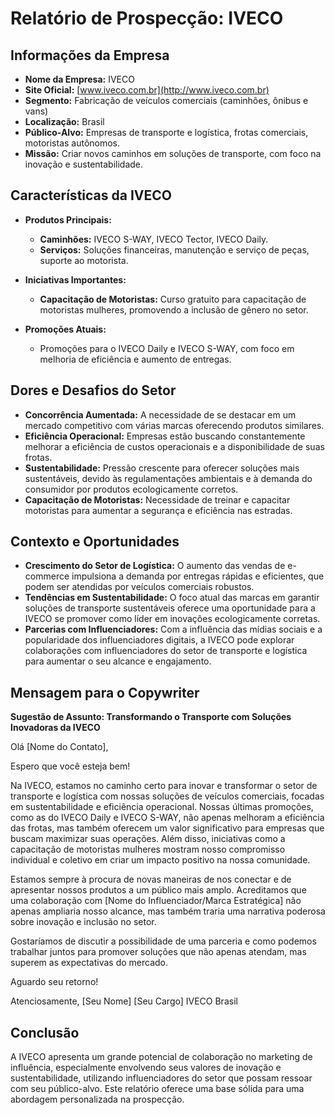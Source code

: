 # Relatório de Prospecção: IVECO

## Informações da Empresa
- **Nome da Empresa:** IVECO
- **Site Oficial:** [www.iveco.com.br](http://www.iveco.com.br)
- **Segmento:** Fabricação de veículos comerciais (caminhões, ônibus e vans)
- **Localização:** Brasil
- **Público-Alvo:** Empresas de transporte e logística, frotas comerciais, motoristas autônomos.
- **Missão:** Criar novos caminhos em soluções de transporte, com foco na inovação e sustentabilidade.

## Características da IVECO
- **Produtos Principais:**
  - **Caminhões:** IVECO S-WAY, IVECO Tector, IVECO Daily.
  - **Serviços:** Soluções financeiras, manutenção e serviço de peças, suporte ao motorista.
  
- **Iniciativas Importantes:**
  - **Capacitação de Motoristas:** Curso gratuito para capacitação de motoristas mulheres, promovendo a inclusão de gênero no setor.
  
- **Promoções Atuais:**
  - Promoções para o IVECO Daily e IVECO S-WAY, com foco em melhoria de eficiência e aumento de entregas.

## Dores e Desafios do Setor
- **Concorrência Aumentada:** A necessidade de se destacar em um mercado competitivo com várias marcas oferecendo produtos similares.
- **Eficiência Operacional:** Empresas estão buscando constantemente melhorar a eficiência de custos operacionais e a disponibilidade de suas frotas.
- **Sustentabilidade:** Pressão crescente para oferecer soluções mais sustentáveis, devido às regulamentações ambientais e à demanda do consumidor por produtos ecologicamente corretos.
- **Capacitação de Motoristas:** Necessidade de treinar e capacitar motoristas para aumentar a segurança e eficiência nas estradas.

## Contexto e Oportunidades
- **Crescimento do Setor de Logística:** O aumento das vendas de e-commerce impulsiona a demanda por entregas rápidas e eficientes, que podem ser atendidas por veículos comerciais robustos.
- **Tendências em Sustentabilidade:** O foco atual das marcas em garantir soluções de transporte sustentáveis oferece uma oportunidade para a IVECO se promover como líder em inovações ecologicamente corretas.
- **Parcerias com Influenciadores:** Com a influência das mídias sociais e a popularidade dos influenciadores digitais, a IVECO pode explorar colaborações com influenciadores do setor de transporte e logística para aumentar o seu alcance e engajamento.

## Mensagem para o Copywriter
**Sugestão de Assunto: Transformando o Transporte com Soluções Inovadoras da IVECO**

Olá [Nome do Contato],

Espero que você esteja bem! 

Na IVECO, estamos no caminho certo para inovar e transformar o setor de transporte e logística com nossas soluções de veículos comerciais, focadas em sustentabilidade e eficiência operacional. Nossas últimas promoções, como as do IVECO Daily e IVECO S-WAY, não apenas melhoram a eficiência das frotas, mas também oferecem um valor significativo para empresas que buscam maximizar suas operações. Além disso, iniciativas como a capacitação de motoristas mulheres mostram nosso compromisso individual e coletivo em criar um impacto positivo na nossa comunidade.

Estamos sempre à procura de novas maneiras de nos conectar e de apresentar nossos produtos a um público mais amplo. Acreditamos que uma colaboração com [Nome do Influenciador/Marca Estratégica] não apenas ampliaria nosso alcance, mas também traria uma narrativa poderosa sobre inovação e inclusão no setor.

Gostaríamos de discutir a possibilidade de uma parceria e como podemos trabalhar juntos para promover soluções que não apenas atendam, mas superem as expectativas do mercado.

Aguardo seu retorno!

Atenciosamente,
[Seu Nome]
[Seu Cargo]
IVECO Brasil

## Conclusão
A IVECO apresenta um grande potencial de colaboração no marketing de influência, especialmente envolvendo seus valores de inovação e sustentabilidade, utilizando influenciadores do setor que possam ressoar com seu público-alvo. Este relatório oferece uma base sólida para uma abordagem personalizada na prospecção.